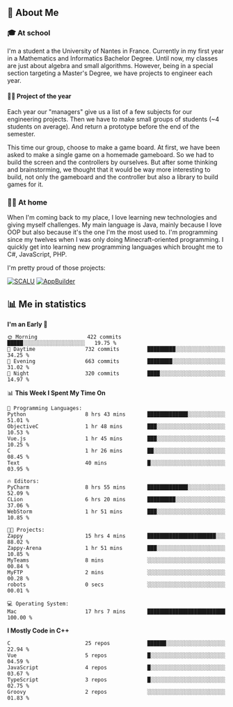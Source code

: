 ## 👀 About Me

### 🎓 At school

I'm a student a the University of Nantes in France. Currently in my first year in a Mathematics and Informatics Bachelor Degree. Until now, my classes are just about algebra and small algorithms. However, being in a special section targeting a Master's Degree, we have projects to engineer each year. 

#### 🔧🔬 Project of the year

Each year our "managers" give us a list of a few subjects for our engineering projects. Then we have to make small groups of students (~4 students on average). And return a prototype before the end of the semester.

This time our group, choose to make a game board. At first, we have been asked to make a single game on a homemade gameboard. So we had to build the screen and the controllers by ourselves. 
But after some thinking and brainstorming, we thought that it would be way more interesting to build, not only the gameboard and the controller but also a library to build games for it.

### 👨‍💻 At home

When I'm coming back to my place, I love learning new technologies and giving myself challenges. My main language is Java, mainly because I love OOP but also because it's the one I'm the most used to. I'm programming since my twelves when I was only doing Minecraft-oriented programming.  I quickly get into learning new programming languages which brought me to C#, JavaScript, PHP. 

I'm pretty proud of those projects:

[![SCALU](https://github-readme-stats.vercel.app/api/pin?username=renardfute&repo=SCALU)](https://github.com/renardfute/scalu)
[![AppBuilder](https://github-readme-stats.vercel.app/api/pin?username=pulsedev2&repo=AppBuilder)](https://github.com/pulsedev2/AppBuilder)

## 📊 Me in statistics
<!--START_SECTION:waka-->
**I'm an Early 🐤** 

```text
🌞 Morning                422 commits         █████░░░░░░░░░░░░░░░░░░░░   19.75 % 
🌆 Daytime                732 commits         █████████░░░░░░░░░░░░░░░░   34.25 % 
🌃 Evening                663 commits         ████████░░░░░░░░░░░░░░░░░   31.02 % 
🌙 Night                  320 commits         ████░░░░░░░░░░░░░░░░░░░░░   14.97 % 
```


📊 **This Week I Spent My Time On** 

```text
💬 Programming Languages: 
Python                   8 hrs 43 mins       █████████████░░░░░░░░░░░░   51.01 % 
ObjectiveC               1 hr 48 mins        ███░░░░░░░░░░░░░░░░░░░░░░   10.53 % 
Vue.js                   1 hr 45 mins        ███░░░░░░░░░░░░░░░░░░░░░░   10.25 % 
C                        1 hr 26 mins        ██░░░░░░░░░░░░░░░░░░░░░░░   08.45 % 
Text                     40 mins             █░░░░░░░░░░░░░░░░░░░░░░░░   03.95 % 

🔥 Editors: 
PyCharm                  8 hrs 55 mins       █████████████░░░░░░░░░░░░   52.09 % 
CLion                    6 hrs 20 mins       █████████░░░░░░░░░░░░░░░░   37.06 % 
WebStorm                 1 hr 51 mins        ███░░░░░░░░░░░░░░░░░░░░░░   10.85 % 

🐱‍💻 Projects: 
Zappy                    15 hrs 4 mins       ██████████████████████░░░   88.02 % 
Zappy-Arena              1 hr 51 mins        ███░░░░░░░░░░░░░░░░░░░░░░   10.85 % 
MyTeams                  8 mins              ░░░░░░░░░░░░░░░░░░░░░░░░░   00.84 % 
MyFTP                    2 mins              ░░░░░░░░░░░░░░░░░░░░░░░░░   00.28 % 
robots                   0 secs              ░░░░░░░░░░░░░░░░░░░░░░░░░   00.01 % 

💻 Operating System: 
Mac                      17 hrs 7 mins       █████████████████████████   100.00 % 
```

**I Mostly Code in C++** 

```text
C                        25 repos            ██████░░░░░░░░░░░░░░░░░░░   22.94 % 
Vue                      5 repos             █░░░░░░░░░░░░░░░░░░░░░░░░   04.59 % 
JavaScript               4 repos             █░░░░░░░░░░░░░░░░░░░░░░░░   03.67 % 
TypeScript               3 repos             █░░░░░░░░░░░░░░░░░░░░░░░░   02.75 % 
Groovy                   2 repos             ░░░░░░░░░░░░░░░░░░░░░░░░░   01.83 % 
```




<!--END_SECTION:waka-->
